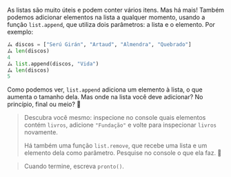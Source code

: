 As listas são muito úteis e podem conter vários itens. Mas há mais! Também podemos adicionar elementos na lista a qualquer momento, usando a função `list.append`, que utiliza dois parâmetros: a lista e o elemento. Por exemplo:



```python
ム discos = ["Serú Girán", "Artaud", "Almendra", "Quebrado"]
ム len(discos)
4
ム list.append(discos, "Vida")
ム len(discos)
5
```

Como podemos ver, `list.append` adiciona um elemento à lista, o que aumenta o tamanho dela. Mas onde na lista você deve adicionar? No princípio, final ou meio? :thinking:

> Descubra você mesmo: inspecione no console quais elementos contém `livros`, adicione `"Fundação"` e volte para inspecionar `livros` novamente.
>
> Há também uma função `list.remove`, que recebe uma lista e um elemento dela como parâmetro. Pesquise no console o que ela faz. :eyes:

>
>Cuando termine, escreva `pronto()`.
